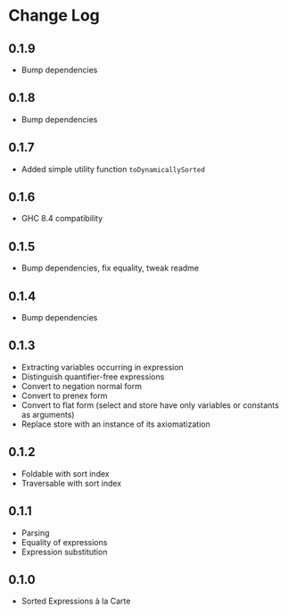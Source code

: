 # Change Log

## 0.1.9

* Bump dependencies

## 0.1.8

* Bump dependencies

## 0.1.7

* Added simple utility function `toDynamicallySorted`

## 0.1.6

* GHC 8.4 compatibility

## 0.1.5

* Bump dependencies, fix equality, tweak readme

## 0.1.4

* Bump dependencies

## 0.1.3

* Extracting variables occurring in expression
* Distinguish quantifier-free expressions
* Convert to negation normal form
* Convert to prenex form
* Convert to flat form (select and store have only variables or constants as arguments)
* Replace store with an instance of its axiomatization

## 0.1.2

* Foldable with sort index
* Traversable with sort index

## 0.1.1

* Parsing
* Equality of expressions
* Expression substitution

## 0.1.0

* Sorted Expressions à la Carte
